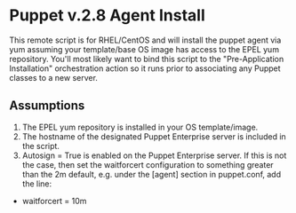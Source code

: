 # Puppet v.2.8 Agent Install

This remote script is for RHEL/CentOS and will install the puppet agent via yum assuming your template/base OS image has access to the EPEL yum repository. You'll most likely want to bind this script to the "Pre-Application Installation" orchestration action so it runs prior to associating any Puppet classes to a new server. 

## Assumptions
1. The EPEL yum repository is installed in your OS template/image.
2. The hostname of the designated Puppet Enterprise server is included in the script.
3. Autosign = True is enabled on the Puppet Enterprise server. If this is not the case, then set the waitforcert configuration to something greater than the 2m default, e.g. under the [agent] section in puppet.conf, add the line: 
 * waitforcert = 10m